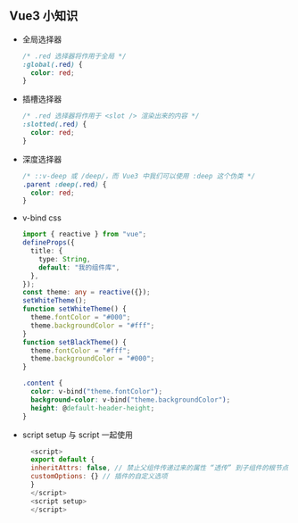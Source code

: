 ## Vue3 小知识

- 全局选择器
  ```css
  /* .red 选择器将作用于全局 */
  :global(.red) {
    color: red;
  }
  ```
- 插槽选择器
  ```css
  /* .red 选择器将作用于 <slot /> 渲染出来的内容 */
  :slotted(.red) {
    color: red;
  }
  ```
- 深度选择器

  ```css
  /* ::v-deep 或 /deep/，而 Vue3 中我们可以使用 :deep 这个伪类 */
  .parent :deep(.red) {
    color: red;
  }
  ```

- v-bind css

  ```ts
  import { reactive } from "vue";
  defineProps({
    title: {
      type: String,
      default: "我的组件库",
    },
  });
  const theme: any = reactive({});
  setWhiteTheme();
  function setWhiteTheme() {
    theme.fontColor = "#000";
    theme.backgroundColor = "#fff";
  }
  function setBlackTheme() {
    theme.fontColor = "#fff";
    theme.backgroundColor = "#000";
  }
  ```

  ```css
  .content {
    color: v-bind("theme.fontColor");
    background-color: v-bind("theme.backgroundColor");
    height: @default-header-height;
  }
  ```

- script setup 与 script 一起使用
  ```js
    <script>
    export default {
    inheritAttrs: false, // 禁止父组件传递过来的属性 “透传” 到子组件的根节点
    customOptions: {} // 插件的自定义选项
    }
    </script>
    <script setup>
    </script>
  ```
